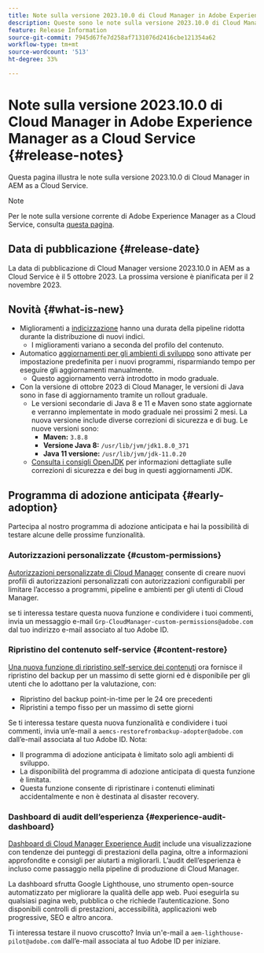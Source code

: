 ```yaml
---
title: Note sulla versione 2023.10.0 di Cloud Manager in Adobe Experience Manager as a Cloud Service
description: Queste sono le note sulla versione 2023.10.0 di Cloud Manager in AEM as a Cloud Service.
feature: Release Information
source-git-commit: 7945d67fe7d258af7131076d2416cbe121354a62
workflow-type: tm+mt
source-wordcount: '513'
ht-degree: 33%

---
```



# Note sulla versione 2023.10.0 di Cloud Manager in Adobe Experience Manager as a Cloud Service {#release-notes}

Questa pagina illustra le note sulla versione 2023.10.0 di Cloud Manager in AEM as a Cloud Service.

>[!NOTE]
>
>Per le note sulla versione corrente di Adobe Experience Manager as a Cloud Service, consulta [questa pagina](/help/release-notes/release-notes-cloud/release-notes-current.md).

## Data di pubblicazione {#release-date}

La data di pubblicazione di Cloud Manager versione 2023.10.0 in AEM as a Cloud Service è il 5 ottobre 2023. La prossima versione è pianificata per il 2 novembre 2023.

## Novità {#what-is-new}

* Miglioramenti a [indicizzazione](/help/operations/indexing.md) hanno una durata della pipeline ridotta durante la distribuzione di nuovi indici.
   * I miglioramenti variano a seconda del profilo del contenuto.
* Automatico [aggiornamenti per gli ambienti di sviluppo](/help/implementing/cloud-manager/manage-environments.md#updating-environments) sono attivate per impostazione predefinita per i nuovi programmi, risparmiando tempo per eseguire gli aggiornamenti manualmente.
   * Questo aggiornamento verrà introdotto in modo graduale.
* Con la versione di ottobre 2023 di Cloud Manager, le versioni di Java sono in fase di aggiornamento tramite un rollout graduale.
   * Le versioni secondarie di Java 8 e 11 e Maven sono state aggiornate e verranno implementate in modo graduale nei prossimi 2 mesi. La nuova versione include diverse correzioni di sicurezza e di bug. Le nuove versioni sono:
      * **Maven:** `3.8.8`
      * **Versione Java 8:** `/usr/lib/jvm/jdk1.8.0_371`
      * **Java 11 versione:** `/usr/lib/jvm/jdk-11.0.20`
   * [Consulta i consigli OpenJDK](https://openjdk.org/groups/vulnerability/advisories/) per informazioni dettagliate sulle correzioni di sicurezza e dei bug in questi aggiornamenti JDK.

## Programma di adozione anticipata {#early-adoption}

Partecipa al nostro programma di adozione anticipata e hai la possibilità di testare alcune delle prossime funzionalità.

### Autorizzazioni personalizzate {#custom-permissions}

[Autorizzazioni personalizzate di Cloud Manager](/help/implementing/cloud-manager/custom-permissions.md) consente di creare nuovi profili di autorizzazioni personalizzati con autorizzazioni configurabili per limitare l’accesso a programmi, pipeline e ambienti per gli utenti di Cloud Manager.

se ti interessa testare questa nuova funzione e condividere i tuoi commenti, invia un messaggio e-mail `Grp-CloudManager-custom-permissions@adobe.com` dal tuo indirizzo e-mail associato al tuo Adobe ID.

### Ripristino del contenuto self-service {#content-restore}

[Una nuova funzione di ripristino self-service dei contenuti](/help/operations/restore.md) ora fornisce il ripristino del backup per un massimo di sette giorni ed è disponibile per gli utenti che lo adottano per la valutazione, con:

* Ripristino del backup point-in-time per le 24 ore precedenti
* Ripristini a tempo fisso per un massimo di sette giorni

Se ti interessa testare questa nuova funzionalità e condividere i tuoi commenti, invia un’e-mail a `aemcs-restorefrombackup-adopter@adobe.com` dall’e-mail associata al tuo Adobe ID. Nota:

* Il programma di adozione anticipata è limitato solo agli ambienti di sviluppo.
* La disponibilità del programma di adozione anticipata di questa funzione è limitata.
* Questa funzione consente di ripristinare i contenuti eliminati accidentalmente e non è destinata al disaster recovery.

### Dashboard di audit dell’esperienza {#experience-audit-dashboard}

[Dashboard di Cloud Manager Experience Audit](/help/implementing/cloud-manager/experience-audit-dashboard.md) include una visualizzazione con tendenze dei punteggi di prestazioni della pagina, oltre a informazioni approfondite e consigli per aiutarti a migliorarli. L’audit dell’esperienza è incluso come passaggio nella pipeline di produzione di Cloud Manager.

La dashboard sfrutta Google Lighthouse, uno strumento open-source automatizzato per migliorare la qualità delle app web. Puoi eseguirla su qualsiasi pagina web, pubblica o che richiede l’autenticazione. Sono disponibili controlli di prestazioni, accessibilità, applicazioni web progressive, SEO e altro ancora.

Ti interessa testare il nuovo cruscotto? Invia un&#39;e-mail a `aem-lighthouse-pilot@adobe.com` dall’e-mail associata al tuo Adobe ID per iniziare.
